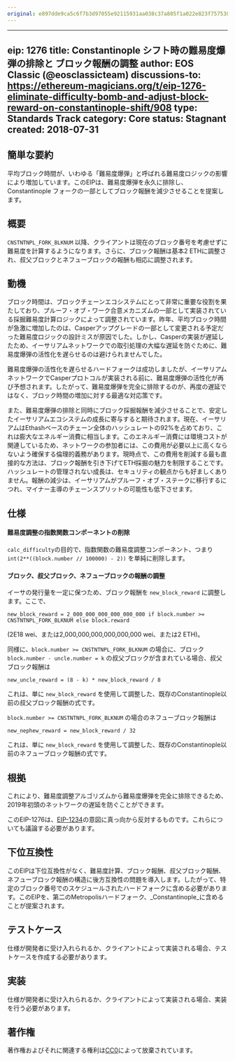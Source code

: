 ```yaml
---
original: e897dde9ca5c6f7b3d97055e92115931aa038c37a805f1a022e823f757538302
---
```


---
eip: 1276
title: Constantinople シフト時の難易度爆弾の排除と ブロック報酬の調整
author: EOS Classic (@eosclassicteam)
discussions-to: https://ethereum-magicians.org/t/eip-1276-eliminate-difficulty-bomb-and-adjust-block-reward-on-constantinople-shift/908
type: Standards Track
category: Core
status: Stagnant
created: 2018-07-31
---

## 簡単な要約
平均ブロック時間が、いわゆる「難易度爆弾」と呼ばれる難易度ロジックの影響により増加しています。このEIPは、難易度爆弾を永久に排除し、Constantinople フォークの一部としてブロック報酬を減少させることを提案します。

## 概要
`CNSTNTNPL_FORK_BLKNUM` 以降、クライアントは現在のブロック番号を考慮せずに難易度を計算するようになります。さらに、ブロック報酬は基本2 ETHに調整され、叔父ブロックとネフューブロックの報酬も相応に調整されます。

## 動機
ブロック時間は、ブロックチェーンエコシステムにとって非常に重要な役割を果たしており、プルーフ・オブ・ワーク合意メカニズムの一部として実装されている採掘難易度計算ロジックによって調整されています。昨年、平均ブロック時間が急激に増加したのは、Casperアップグレードの一部として変更される予定だった難易度ロジックの設計ミスが原因でした。しかし、Casperの実装が遅延したため、イーサリアムネットワークでの取引処理の大幅な遅延を防ぐために、難易度爆弾の活性化を遅らせるのは避けられませんでした。

難易度爆弾の活性化を遅らせるハードフォークは成功しましたが、イーサリアムネットワークでCasperプロトコルが実装される前に、難易度爆弾の活性化が再び予想されます。したがって、難易度爆弾を完全に排除するのが、再度の遅延ではなく、ブロック時間の増加に対する最適な対応策です。

また、難易度爆弾の排除と同時にブロック採掘報酬を減少させることで、安定したイーサリアムエコシステムの成長に寄与すると期待されます。現在、イーサリアムはEthashベースのチェーン全体のハッシュレートの92%を占めており、これは膨大なエネルギー消費に相当します。このエネルギー消費には環境コストが関連しているため、ネットワークの参加者には、この費用が必要以上に高くならないよう確保する倫理的義務があります。現時点で、この費用を削減する最も直接的な方法は、ブロック報酬を引き下げてETH採掘の魅力を制限することです。ハッシュレートの管理されない成長は、セキュリティの観点からも好ましくありません。報酬の減少は、イーサリアムがプルーフ・オブ・ステークに移行するにつれ、マイナー主導のチェーンスプリットの可能性も低下させます。

## 仕様
#### 難易度調整の指数関数コンポーネントの削除
`calc_difficulty`の目的で、指数関数の難易度調整コンポーネント、つまり `int(2**((block.number // 100000) - 2))` を単純に削除します。

#### ブロック、叔父ブロック、ネフューブロックの報酬の調整
イーサの発行量を一定に保つため、ブロック報酬を `new_block_reward` に調整します。ここで、

    new_block_reward = 2_000_000_000_000_000_000 if block.number >= CNSTNTNPL_FORK_BLKNUM else block.reward

(2E18 wei、または2,000,000,000,000,000,000 wei、または2 ETH)。

同様に、`block.number >= CNSTNTNPL_FORK_BLKNUM` の場合に、ブロック `block.number - uncle.number = k` の叔父ブロックが含まれている場合、叔父ブロック報酬は

    new_uncle_reward = (8 - k) * new_block_reward / 8

これは、単に `new_block_reward` を使用して調整した、既存のConstantinople以前の叔父ブロック報酬の式です。

`block.number >= CNSTNTNPL_FORK_BLKNUM` の場合のネフューブロック報酬は

    new_nephew_reward = new_block_reward / 32

これは、単に `new_block_reward` を使用して調整した、既存のConstantinople以前のネフューブロック報酬の式です。

## 根拠
これにより、難易度調整アルゴリズムから難易度爆弾を完全に排除できるため、2019年初頭のネットワークの遅延を防ぐことができます。

このEIP-1276は、[EIP-1234](./eip-1234.md)の意図に真っ向から反対するものです。これらについても議論する必要があります。

## 下位互換性
このEIPは下位互換性がなく、難易度計算、ブロック報酬、叔父ブロック報酬、ネフューブロック報酬の構造に後方互換性の問題を導入します。したがって、特定のブロック番号でのスケジュールされたハードフォークに含める必要があります。このEIPを、第二のMetropolisハードフォーク、_Constantinople_に含めることが提案されます。

## テストケース
仕様が開発者に受け入れられるか、クライアントによって実装される場合、テストケースを作成する必要があります。

## 実装
仕様が開発者に受け入れられるか、クライアントによって実装される場合、実装を行う必要があります。

## 著作権
著作権およびそれに関連する権利は[CC0](../LICENSE.md)によって放棄されています。